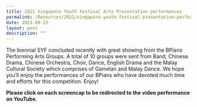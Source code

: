 ```yaml
---
title: 2021 Singapore Youth Festival Arts Presentation performances
permalink: /Resources/2021/singapore-youth-festival-presentation-performances
date: 2021-09-23
layout: post
description: ""
---
```

The biennial SYF concluded recently with great showing from the BPians Performing Arts Groups. A total of 10 groups were sent from Band, Chinese Drama, Chinese Orchestra, Choir, Dance, English Drama and the Malay Cultural Society which comprises of Gamelan and Malay Dance. We hope you’ll enjoy the performances of our BPians who have devoted much time and efforts for this competition. Enjoy!  
  
**Please click on each screencap to be redirected to the video performance on YouTube.**  
  